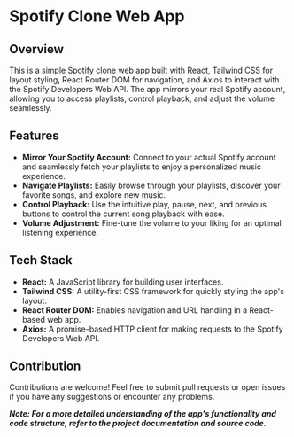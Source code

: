 # Spotify Clone Web App

## Overview
This is a simple Spotify clone web app built with React, Tailwind CSS for layout styling, React Router DOM for navigation, and Axios to interact with the Spotify Developers Web API. The app mirrors your real Spotify account, allowing you to access playlists, control playback, and adjust the volume seamlessly.

## Features

- **Mirror Your Spotify Account:** Connect to your actual Spotify account and seamlessly fetch your playlists to enjoy a personalized music experience.
- **Navigate Playlists:** Easily browse through your playlists, discover your favorite songs, and explore new music.
- **Control Playback:** Use the intuitive play, pause, next, and previous buttons to control the current song playback with ease.
- **Volume Adjustment:** Fine-tune the volume to your liking for an optimal listening experience.

## Tech Stack

- **React:** A JavaScript library for building user interfaces.
- **Tailwind CSS:** A utility-first CSS framework for quickly styling the app's layout.
- **React Router DOM:** Enables navigation and URL handling in a React-based web app.
- **Axios:**  A promise-based HTTP client for making requests to the Spotify Developers Web API.

## Contribution
Contributions are welcome! Feel free to submit pull requests or open issues if you have any suggestions or encounter any problems.

***Note: For a more detailed understanding of the app's functionality and code structure, refer to the project documentation and source code.***
